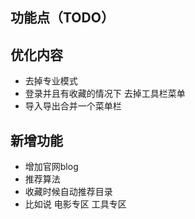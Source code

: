 ## 功能点（TODO） ##


##  优化内容 ##
- 去掉专业模式
- 登录并且有收藏的情况下 去掉工具栏菜单
- 导入导出合并一个菜单栏

## 新增功能 ##
- 增加官网blog 
- 推荐算法 
- 收藏时候自动推荐目录
- 比如说 电影专区  工具专区

